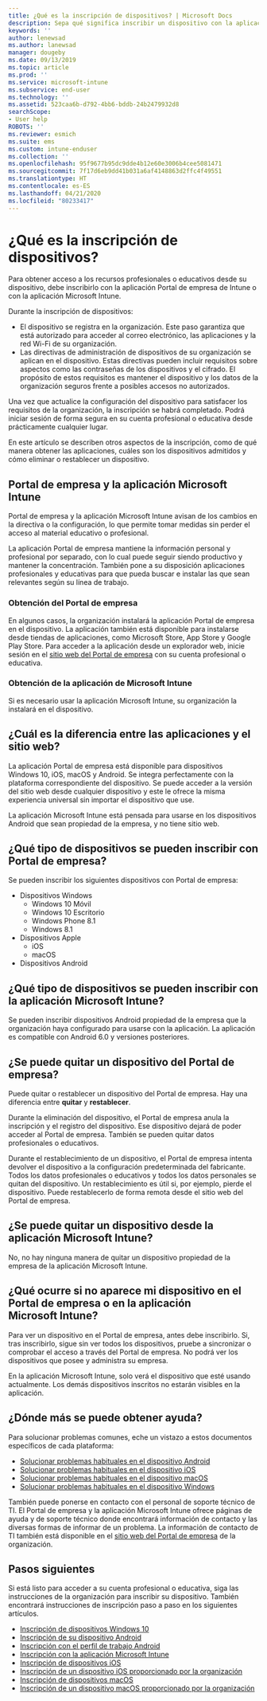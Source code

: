 ```yaml
---
title: ¿Qué es la inscripción de dispositivos? | Microsoft Docs
description: Sepa qué significa inscribir un dispositivo con la aplicación Portal de empresa y Microsoft Intune.
keywords: ''
author: lenewsad
ms.author: lanewsad
manager: dougeby
ms.date: 09/13/2019
ms.topic: article
ms.prod: ''
ms.service: microsoft-intune
ms.subservice: end-user
ms.technology: ''
ms.assetid: 523caa6b-d792-4bb6-bddb-24b2479932d8
searchScope:
- User help
ROBOTS: ''
ms.reviewer: esmich
ms.suite: ems
ms.custom: intune-enduser
ms.collection: ''
ms.openlocfilehash: 95f9677b95dc9dde4b12e60e3006b4cee5081471
ms.sourcegitcommit: 7f17d6eb9dd41b031a6af4148863d2ffc4f49551
ms.translationtype: HT
ms.contentlocale: es-ES
ms.lasthandoff: 04/21/2020
ms.locfileid: "80233417"
---
```

# <a name="what-is-device-enrollment"></a>¿Qué es la inscripción de dispositivos?
Para obtener acceso a los recursos profesionales o educativos desde su dispositivo, debe inscribirlo con la aplicación Portal de empresa de Intune o con la aplicación Microsoft Intune. 

Durante la inscripción de dispositivos:

* El dispositivo se registra en la organización. Este paso garantiza que está autorizado para acceder al correo electrónico, las aplicaciones y la red Wi-Fi de su organización. 
* Las directivas de administración de dispositivos de su organización se aplican en el dispositivo. Estas directivas pueden incluir requisitos sobre aspectos como las contraseñas de los dispositivos y el cifrado. El propósito de estos requisitos es mantener el dispositivo y los datos de la organización seguros frente a posibles accesos no autorizados.

Una vez que actualice la configuración del dispositivo para satisfacer los requisitos de la organización, la inscripción se habrá completado. Podrá iniciar sesión de forma segura en su cuenta profesional o educativa desde prácticamente cualquier lugar.  

En este artículo se describen otros aspectos de la inscripción, como de qué manera obtener las aplicaciones, cuáles son los dispositivos admitidos y cómo eliminar o restablecer un dispositivo.  

## <a name="company-portal-and-microsoft-intune-app"></a>Portal de empresa y la aplicación Microsoft Intune

Portal de empresa y la aplicación Microsoft Intune avisan de los cambios en la directiva o la configuración, lo que permite tomar medidas sin perder el acceso al material educativo o profesional. 

La aplicación Portal de empresa mantiene la información personal y profesional por separado, con lo cual puede seguir siendo productivo y mantener la concentración. También pone a su disposición aplicaciones profesionales y educativas para que pueda buscar e instalar las que sean relevantes según su línea de trabajo.  

### <a name="get-company-portal"></a>Obtención del Portal de empresa

En algunos casos, la organización instalará la aplicación Portal de empresa en el dispositivo. La aplicación también está disponible para instalarse desde tiendas de aplicaciones, como Microsoft Store, App Store y Google Play Store. Para acceder a la aplicación desde un explorador web, inicie sesión en el [sitio web del Portal de empresa](https://go.microsoft.com/fwlink/?linkid=2010980) con su cuenta profesional o educativa.  

### <a name="get-microsoft-intune-app"></a>Obtención de la aplicación de Microsoft Intune

Si es necesario usar la aplicación Microsoft Intune, su organización la instalará en el dispositivo.  

## <a name="whats-the-difference-between-the-apps-and-the-website"></a>¿Cuál es la diferencia entre las aplicaciones y el sitio web?
La aplicación Portal de empresa está disponible para dispositivos Windows 10, iOS, macOS y Android. Se integra perfectamente con la plataforma correspondiente del dispositivo. Se puede acceder a la versión del sitio web desde cualquier dispositivo y este le ofrece la misma experiencia universal sin importar el dispositivo que use. 

La aplicación Microsoft Intune está pensada para usarse en los dispositivos Android que sean propiedad de la empresa, y no tiene sitio web.  

## <a name="what-kind-of-devices-can-you-enroll-with-company-portal"></a>¿Qué tipo de dispositivos se pueden inscribir con Portal de empresa?
Se pueden inscribir los siguientes dispositivos con Portal de empresa:  

- Dispositivos Windows
  - Windows 10 Móvil
  - Windows 10 Escritorio
  - Windows Phone 8.1
  - Windows 8.1
- Dispositivos Apple
    - iOS
    - macOS
- Dispositivos Android


## <a name="what-kind-of-devices-can-you-enroll-with-the-microsoft-intune-app"></a>¿Qué tipo de dispositivos se pueden inscribir con la aplicación Microsoft Intune?  
Se pueden inscribir dispositivos Android propiedad de la empresa que la organización haya configurado para usarse con la aplicación. La aplicación es compatible con Android 6.0 y versiones posteriores. 

## <a name="can-you-remove-a-device-from-the-company-portal"></a>¿Se puede quitar un dispositivo del Portal de empresa?
Puede quitar o restablecer un dispositivo del Portal de empresa. Hay una diferencia entre **quitar** y **restablecer**.

Durante la eliminación del dispositivo, el Portal de empresa anula la inscripción y el registro del dispositivo. Ese dispositivo dejará de poder acceder al Portal de empresa. También se pueden quitar datos profesionales o educativos. 

Durante el restablecimiento de un dispositivo, el Portal de empresa intenta devolver el dispositivo a la configuración predeterminada del fabricante. Todos los datos profesionales o educativos y todos los datos personales se quitan del dispositivo. Un restablecimiento es útil si, por ejemplo, pierde el dispositivo. Puede restablecerlo de forma remota desde el sitio web del Portal de empresa.  

## <a name="can-you-remove-a-device-from-the-microsoft-intune-app"></a>¿Se puede quitar un dispositivo desde la aplicación Microsoft Intune?
No, no hay ninguna manera de quitar un dispositivo propiedad de la empresa de la aplicación Microsoft Intune.  

## <a name="what-if-i-cant-see-my-device-in-the-company-portal-or-microsoft-intune-app"></a>¿Qué ocurre si no aparece mi dispositivo en el Portal de empresa o en la aplicación Microsoft Intune?
Para ver un dispositivo en el Portal de empresa, antes debe inscribirlo. Si, tras inscribirlo, sigue sin ver todos los dispositivos, pruebe a sincronizar o comprobar el acceso a través del Portal de empresa. No podrá ver los dispositivos que posee y administra su empresa.

En la aplicación Microsoft Intune, solo verá el dispositivo que esté usando actualmente. Los demás dispositivos inscritos no estarán visibles en la aplicación.  

## <a name="where-else-can-i-go-for-help"></a>¿Dónde más se puede obtener ayuda?  
Para solucionar problemas comunes, eche un vistazo a estos documentos específicos de cada plataforma:  

- [Solucionar problemas habituales en el dispositivo Android](check-compliance-on-your-device-android.md)  
- [Solucionar problemas habituales en el dispositivo iOS](troubleshoot-your-device-ios.md)
- [Solucionar problemas habituales en el dispositivo macOS](troubleshoot-your-device-macos.md)
- [Solucionar problemas habituales en el dispositivo Windows](troubleshoot-your-device-windows.md)

También puede ponerse en contacto con el personal de soporte técnico de TI. El Portal de empresa y la aplicación Microsoft Intune ofrece páginas de ayuda y de soporte técnico donde encontrará información de contacto y las diversas formas de informar de un problema. La información de contacto de TI también está disponible en el [sitio web del Portal de empresa](https://go.microsoft.com/fwlink/?linkid=2010980) de la organización.  

## <a name="next-steps"></a>Pasos siguientes  

Si está listo para acceder a su cuenta profesional o educativa, siga las instrucciones de la organización para inscribir su dispositivo. También encontrará instrucciones de inscripción paso a paso en los siguientes artículos.

* [Inscripción de dispositivos Windows 10](enroll-windows-10-device.md)
* [Inscripción de su dispositivo Android](enroll-device-android-company-portal.md)
* [Inscripción con el perfil de trabajo Android](enroll-device-android-work-profile.md)
* [Inscripción con la aplicación Microsoft Intune](enroll-device-android-microsoft-intune-app.md)
* [Inscripción de dispositivos iOS](enroll-your-device-in-intune-ios.md)
* [Inscripción de un dispositivo iOS proporcionado por la organización](enroll-your-device-dep-ios.md)
* [Inscripción de dispositivos macOS](enroll-your-device-in-intune-macos-cp.md)
* [Inscripción de un dispositivo macOS proporcionado por la organización](enroll-company-device-macos.md)
